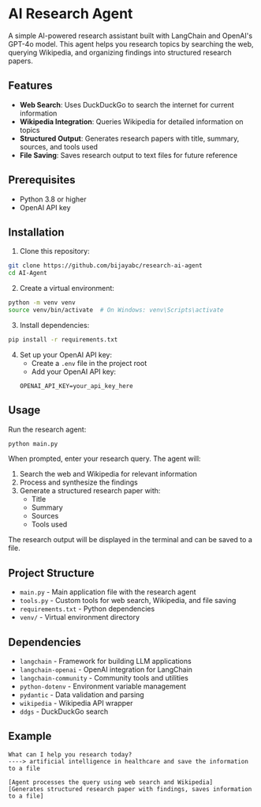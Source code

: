 # AI Research Agent

A simple AI-powered research assistant built with LangChain and OpenAI's GPT-4o model. This agent helps you research topics by searching the web, querying Wikipedia, and organizing findings into structured research papers.

## Features

- **Web Search**: Uses DuckDuckGo to search the internet for current information
- **Wikipedia Integration**: Queries Wikipedia for detailed information on topics
- **Structured Output**: Generates research papers with title, summary, sources, and tools used
- **File Saving**: Saves research output to text files for future reference

## Prerequisites

- Python 3.8 or higher
- OpenAI API key

## Installation

1. Clone this repository:
```bash
git clone https://github.com/bijayabc/research-ai-agent
cd AI-Agent
```

2. Create a virtual environment:
```bash
python -m venv venv
source venv/bin/activate  # On Windows: venv\Scripts\activate
```

3. Install dependencies:
```bash
pip install -r requirements.txt
```

4. Set up your OpenAI API key:
   - Create a `.env` file in the project root
   - Add your OpenAI API key:
   ```
   OPENAI_API_KEY=your_api_key_here
   ```

## Usage

Run the research agent:
```bash
python main.py
```

When prompted, enter your research query. The agent will:
1. Search the web and Wikipedia for relevant information
2. Process and synthesize the findings
3. Generate a structured research paper with:
   - Title
   - Summary
   - Sources
   - Tools used

The research output will be displayed in the terminal and can be saved to a file.

## Project Structure

- `main.py` - Main application file with the research agent
- `tools.py` - Custom tools for web search, Wikipedia, and file saving
- `requirements.txt` - Python dependencies
- `venv/` - Virtual environment directory

## Dependencies

- `langchain` - Framework for building LLM applications
- `langchain-openai` - OpenAI integration for LangChain
- `langchain-community` - Community tools and utilities
- `python-dotenv` - Environment variable management
- `pydantic` - Data validation and parsing
- `wikipedia` - Wikipedia API wrapper
- `ddgs` - DuckDuckGo search

## Example

```
What can I help you research today? 
----> artificial intelligence in healthcare and save the information to a file

[Agent processes the query using web search and Wikipedia]
[Generates structured research paper with findings, saves information to a file]
```
